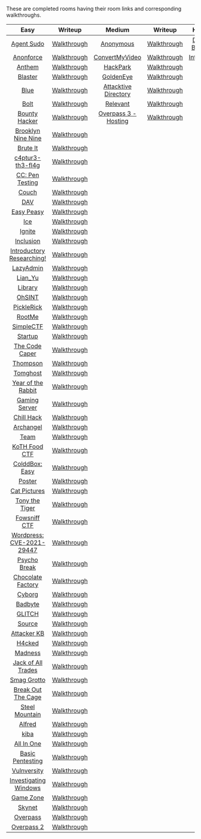 These are completed rooms having their room links and corresponding walkthroughs.

|**Easy**|**Writeup**|**Medium**|**Writeup**|**Hard**|**Writeup**|
|:---:|:---:|:---:|:---:|:---:|:---:|
|[Agent Sudo](https://tryhackme.com/room/agentsudoctf)|[Walkthrough](https://hellfire0x01.github.io/posts/AgentSudo/)|[Anonymous](https://tryhackme.com/room/anonymous.)|[Walkthrough]()|[Daily Bugle](https://tryhackme.com/room/dailybugle)|[Walkthrough]()|
|[Anonforce](https://tryhackme.com/room/bsidesgtanonforce)|[Walkthrough](https://hellfire0x01.github.io/posts/Anonforce/)|[ConvertMyVideo](https://tryhackme.com/room/convertmyvideo.)|[Walkthrough]()|[Internal](https://tryhackme.com/room/internal)|[Walkthrough]()|
|[Anthem](https://tryhackme.com/room/anthem)|[Walkthrough]()|[HackPark](https://tryhackme.com/room/hackpark)|[Walkthrough]()|||
|[Blaster](https://tryhackme.com/room/blaster)|[Walkthrough](https://hellfire0x01.github.io/posts/Blaster/)|[GoldenEye](https://tryhackme.com/room/goldeneye)|[Walkthrough]()|||
|[Blue](https://tryhackme.com/room/blue)|[Walkthrough]()|[Attacktive Directory](https://tryhackme.com/room/attacktivedirectory)|[Walkthrough]()|||
|[Bolt](https://tryhackme.com/room/bolt)|[Walkthrough]()|[Relevant](https://tryhackme.com/room/relevant)|[Walkthrough]()|||
|[Bounty Hacker](https://tryhackme.com/room/cowboyhacker)|[Walkthrough]()|[Overpass 3 - Hosting](https://tryhackme.com/room/overpass3hosting)|[Walkthrough]()|||
|[Brooklyn Nine Nine](https://tryhackme.com/room/brooklynninenine)|[Walkthrough]()|||||
|[Brute It](https://tryhackme.com/room/bruteit)|[Walkthrough]()||||
|[c4ptur3-th3-fl4g](https://tryhackme.com/room/c4ptur3th3fl4g)|[Walkthrough]()||||
|[CC: Pen Testing](https://tryhackme.com/room/ccpentesting)|[Walkthrough]()|||||
|[Couch](https://tryhackme.com/room/couch)|[Walkthrough]()|||||
|[DAV](https://tryhackme.com/room/bsidesgtdav)|[Walkthrough]()|||||
|[Easy Peasy](https://tryhackme.com/room/easypeasyctf)|[Walkthrough]()|||||
|[Ice](https://tryhackme.com/room/ice)|[Walkthrough]()|||||
|[Ignite](https://tryhackme.com/room/ignite)|[Walkthrough]()|||||
|[Inclusion](https://tryhackme.com/room/inclusion)|[Walkthrough]()|||||
|[Introductory Researching!](https://tryhackme.com/room/introtoresearch)|[Walkthrough]()|||||
|[LazyAdmin](https://tryhackme.com/room/lazyadmin)|[Walkthrough]()|||||
|[Lian_Yu](https://tryhackme.com/room/lianyu)|[Walkthrough]()|||||
|[Library](https://tryhackme.com/room/bsidesgtlibrary)|[Walkthrough]()|||||
|[OhSINT](https://tryhackme.com/room/ohsint)|[Walkthrough]()|||||
|[PickleRick](https://tryhackme.com/room/picklerick)|[Walkthrough]()|||||
|[RootMe](https://tryhackme.com/room/rrootme)|[Walkthrough]()|||||
|[SimpleCTF](https://tryhackme.com/room/easyctf)|[Walkthrough]()|||||
|[Startup](https://tryhackme.com/room/startup)|[Walkthrough]()|||||
|[The Code Caper](https://tryhackme.com/room/thecodcaper)|[Walkthrough]()|||||
|[Thompson](https://tryhackme.com/room/bsidesgtthompson)|[Walkthrough]()|||||
|[Tomghost](https://tryhackme.com/room/tomghost)|[Walkthrough]()|||||
|[Year of the Rabbit](https://tryhackme.com/room/yearoftherabbit)|[Walkthrough]()|||||
|[Gaming Server](https://tryhackme.com/room/gamingserver)|[Walkthrough]()|||||
|[Chill Hack](https://tryhackme.com/room/chillhack)|[Walkthrough]()|||||
|[Archangel](https://tryhackme.com/room/archangel)|[Walkthrough]()|||||
|[Team](https://tryhackme.com/room/teamcw)|[Walkthrough]()|||||
|[KoTH Food CTF](https://tryhackme.com/room/kothfoodctf)|[Walkthrough]()|||||
|[ColddBox: Easy](https://tryhackme.com/room/colddboxeasy)|[Walkthrough]()|||||
|[Poster](https://tryhackme.com/room/poster)|[Walkthrough]()|||||
|[Cat Pictures](https://tryhackme.com/room/catpictures)|[Walkthrough]()|||||
|[Tony the Tiger](https://tryhackme.com/room/tonythetiger)|[Walkthrough]()|||||
|[Fowsniff CTF](https://tryhackme.com/room/ctf)|[Walkthrough]()|||||
|[Wordpress: CVE-2021-29447](https://tryhackme.com/room/wordpresscve202129447)|[Walkthrough]()|||||
|[Psycho Break](https://tryhackme.com/room/psychobreak)|[Walkthrough]()|||||
|[Chocolate Factory](https://tryhackme.com/room/chocolatefactory)|[Walkthrough]()|||||
|[Cyborg](https://tryhackme.com/room/cyborgt8)|[Walkthrough]()|||||
|[Badbyte](https://tryhackme.com/room/badbyte)|[Walkthrough]()|||||
|[GLITCH](https://tryhackme.com/room/glitch)|[Walkthrough]()|||||
|[Source](https://tryhackme.com/room/source)|[Walkthrough]()|||||
|[Attacker KB](https://tryhackme.com/room/attackerkb)|[Walkthrough]()|||||
|[H4cked](https://tryhackme.com/room/h4cked)|[Walkthrough]()|||||
|[Madness](https://tryhackme.com/room/madness)|[Walkthrough]()|||||
|[Jack of All Trades](https://tryhackme.com/room/jackofalltrades)|[Walkthrough]()|||||
|[Smag Grotto](https://tryhackme.com/room/smaggrotto)|[Walkthrough]()|||||
|[Break Out The Cage](https://tryhackme.com/room/breakoutthecage1)|[Walkthrough]()|||||
|[Steel Mountain](https://tryhackme.com/room/steelmountain)|[Walkthrough](https://hellfire0x01.medium.com/tryhackme-steel-mountain-walkthrough-bad26f1cc46d)|||||
|[Alfred](https://tryhackme.com/room/alfred)|[Walkthrough]()|||||
|[kiba](https://tryhackme.com/room/kiba)|[Walkthrough]()|||||
|[All In One](https://tryhackme.com/room/allinonemj)|[Walkthrough]()|||||
|[Basic Pentesting](https://tryhackme.com/room/basicpentestingjt)|[Walkthrough]()|||||
|[Vulnversity](https://tryhackme.com/room/vulnversity)|[Walkthrough]()|||||
|[Investigating Windows](https://tryhackme.com/room/investigatingwindows)|[Walkthrough]()|||||
|[Game Zone](https://tryhackme.com/room/gamezone)|[Walkthrough]()|||||
|[Skynet](https://tryhackme.com/room/skynet)|[Walkthrough]()|||||
|[Overpass](https://tryhackme.com/room/overpass)|[Walkthrough]()|||||
|[Overpass 2](https://tryhackme.com/room/overpass2hacked)|[Walkthrough]()|||||
